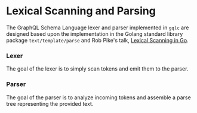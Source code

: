 # Lexical Scanning and Parsing

The GraphQL Schema Language lexer and parser implemented in `gqlc` are
designed based upon the implementation in the Golang standard library package
`text/template/parse` and Rob Pike's talk, [Lexical Scanning in Go](https://talks.golang.org/2011/lex.slide#1).

### Lexer

The goal of the lexer is to simply scan tokens and emit them to the parser.

### Parser

The goal of the parser is to analyze incoming tokens and assemble a parse
tree representing the provided text.